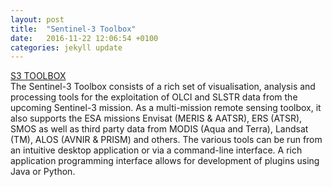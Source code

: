 ```yaml
---
layout: post
title:  "Sentinel-3 Toolbox"
date:   2016-11-22 12:06:54 +0100
categories: jekyll update
---
```


[S3 TOOLBOX ](http://step.esa.int/main/toolboxes/sentinel-3-toolbox/ "S3 TOOLBOX")      
The Sentinel-3 Toolbox consists of a rich set of visualisation, analysis and processing tools for the exploitation of OLCI and SLSTR data from the upcoming Sentinel-3 mission. As a multi-mission remote sensing toolbox, it also supports the ESA missions Envisat (MERIS & AATSR), ERS (ATSR), SMOS as well as third party data from MODIS (Aqua and Terra), Landsat (TM), ALOS (AVNIR & PRISM) and others. The various tools can be run from an intuitive desktop application or via a command-line interface. A rich application programming interface allows for development of plugins using Java or Python.
